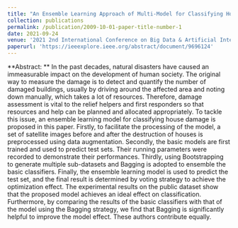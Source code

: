 ```yaml
---
title: "An Ensemble Learning Approach of Multi-Model for Classifying House Damage"
collection: publications
permalink: /publication/2009-10-01-paper-title-number-1
date: 2021-09-24
venue: '2021 2nd International Conference on Big Data & Artificial Intelligence & Software Engineering'
paperurl: 'https://ieeexplore.ieee.org/abstract/document/9696124'
---
```

**Abstract: ** In the past decades, natural disasters have caused an immeasurable impact on the development of human society. The original way to measure the damage is to detect and quantify the number of damaged buildings, usually by driving around the affected area and noting down manually, which takes a lot of resources. Therefore, damage assessment is vital to the relief helpers and first responders so that resources and help can be planned and allocated appropriately. To tackle this issue, an ensemble learning model for classifying house damage is proposed in this paper. Firstly, to facilitate the processing of the model, a set of satellite images before and after the destruction of houses is preprocessed using data augmentation. Secondly, the basic models are first trained and used to predict test sets. Their running parameters were recorded to demonstrate their performances. Thirdly, using Bootstrapping to generate multiple sub-datasets and Bagging is adopted to ensemble the basic classifiers. Finally, the ensemble learning model is used to predict the test set, and the final result is determined by voting strategy to achieve the optimization effect. The experimental results on the public dataset show that the proposed model achieves an ideal effect on classification. Furthermore, by comparing the results of the basic classifiers with that of the model using the Bagging strategy, we find that Bagging is significantly helpful to improve the model effect.
These authors contribute equally.
